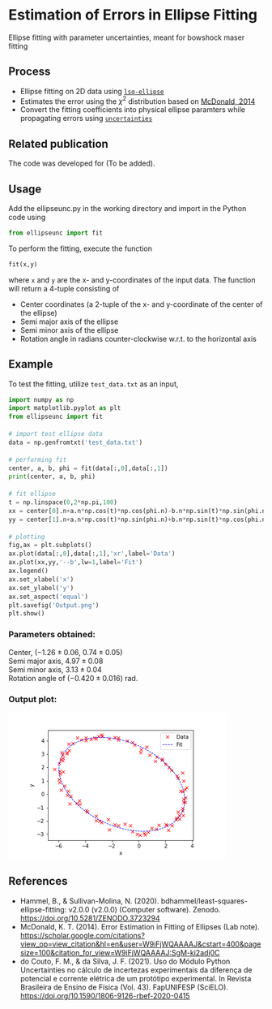 # Estimation of Errors in Ellipse Fitting

Ellipse fitting with parameter uncertainties, meant for bowshock maser fitting

## Process
* Ellipse fitting on 2D data using [`lsq-ellipse`](https://pypi.org/project/lsq-ellipse/)
* Estimates the error using the $\chi^2$ distribution based on [McDonald, 2014](https://scholar.google.com/citations?view_op=view_citation&hl=en&user=W9iFjWQAAAAJ&cstart=400&pagesize=100&citation_for_view=W9iFjWQAAAAJ:SgM-ki2adj0C)
* Convert the fitting coefficients into physical ellipse paramters while propagating errors using [`uncertainties`](https://pythonhosted.org/uncertainties/)

## Related publication

The code was developed for (To be added).

## Usage

Add the ellipseunc.py in the working directory and import in the Python code using 

```python
from ellipseunc import fit
``` 

To perform the fitting, execute the function

```python
fit(x,y)
``` 

where `x` and `y` are the x- and y-coordinates of the input data. The function will return a 4-tuple consisting of 
* Center coordinates (a 2-tuple of the x- and y-coordinate of the center of the ellipse)
* Semi major axis of the ellipse
* Semi minor axis of the ellipse
* Rotation angle in radians counter-clockwise w.r.t. to the horizontal axis

## Example

To test the fitting, utilize `test_data.txt` as an input,

```python
import numpy as np
import matplotlib.pyplot as plt
from ellipseunc import fit

# import test ellipse data
data = np.genfromtxt('test_data.txt')

# performing fit
center, a, b, phi = fit(data[:,0],data[:,1])
print(center, a, b, phi)

# fit ellipse
t = np.linspace(0,2*np.pi,100)
xx = center[0].n+a.n*np.cos(t)*np.cos(phi.n)-b.n*np.sin(t)*np.sin(phi.n)
yy = center[1].n+a.n*np.cos(t)*np.sin(phi.n)+b.n*np.sin(t)*np.cos(phi.n)

# plotting
fig,ax = plt.subplots()
ax.plot(data[:,0],data[:,1],'xr',label='Data')
ax.plot(xx,yy,'--b',lw=1,label='Fit')
ax.legend()
ax.set_xlabel('x')
ax.set_ylabel('y')
ax.set_aspect('equal')
plt.savefig('Output.png')
plt.show()
```

### Parameters obtained: 

Center, ($-1.26 \pm 0.06$, $0.74 \pm 0.05$)  
Semi major axis, $4.97 \pm 0.08$  
Semi minor axis, $3.13 \pm 0.04$  
Rotation angle of $(-0.420 \pm 0.016)$ rad.


### Output plot:
![fitting output](https://github.com/affanadly/Ellipse-Fit-Uncertainty/blob/main/Output.png)

## References
* Hammel, B., & Sullivan-Molina, N. (2020). bdhammel/least-squares-ellipse-fitting: v2.0.0 (v2.0.0) (Computer software). Zenodo. https://doi.org/10.5281/ZENODO.3723294
* McDonald, K. T. (2014). Error Estimation in Fitting of Ellipses (Lab note). https://scholar.google.com/citations?view_op=view_citation&hl=en&user=W9iFjWQAAAAJ&cstart=400&pagesize=100&citation_for_view=W9iFjWQAAAAJ:SgM-ki2adj0C
* do Couto, F. M., & da Silva, J. F. (2021). Uso do Módulo Python Uncertainties no cálculo de incertezas experimentais da diferença de potencial e corrente elétrica de um protótipo experimental. In Revista Brasileira de Ensino de Física (Vol. 43). FapUNIFESP (SciELO). https://doi.org/10.1590/1806-9126-rbef-2020-0415
